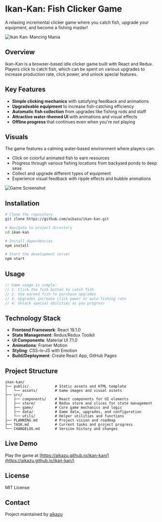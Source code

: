 # Ikan-Kan: Fish Clicker Game

A relaxing incremental clicker game where you catch fish, upgrade your equipment, and become a fishing master!

![Ikan Kan: Mancing Mania](https://github.com/aikazu/ikan-kan/raw/master/public/assets/main.png)

## Overview

Ikan-Kan is a browser-based idle clicker game built with React and Redux. Players click to catch fish, which can be spent on various upgrades to increase production rate, click power, and unlock special features.

## Key Features

- **Simple clicking mechanics** with satisfying feedback and animations
- **Upgradeable equipment** to increase fish-catching efficiency
- **Automatic fish collection** from upgrades like fishing rods and staff
- **Attractive water-themed UI** with animations and visual effects
- **Offline progress** that continues even when you're not playing

## Visuals

The game features a calming water-based environment where players can:
- Click on colorful animated fish to earn resources
- Progress through various fishing locations from backyard ponds to deep seas
- Collect and upgrade different types of equipment
- Experience visual feedback with ripple effects and bubble animations

![Game Screenshot](https://github.com/aikazu/ikan-kan/raw/master/public/assets/main.png)

## Installation

```bash
# Clone the repository
git clone https://github.com/aikazu/ikan-kan.git

# Navigate to project directory
cd ikan-kan

# Install dependencies
npm install

# Start the development server
npm start
```

## Usage

```javascript
// Game usage is simple:
// 1. Click the fish button to catch fish
// 2. Use earned fish to purchase upgrades
// 3. Upgrades increase click power or auto-fishing rate
// 4. Unlock special abilities as you progress
```

## Technology Stack

- **Frontend Framework**: React 19.1.0
- **State Management**: Redux/Redux Toolkit
- **UI Components**: Material UI 7.1.0
- **Animations**: Framer Motion
- **Styling**: CSS-in-JS with Emotion
- **Build/Deployment**: Create React App, GitHub Pages

## Project Structure

```
ikan-kan/
├── public/            # Static assets and HTML template
│   └── assets/        # Game images and visual assets
├── src/
│   ├── components/    # React components for UI elements
│   ├── store/         # Redux store and slices for state management
│   ├── game/          # Core game mechanics and logic
│   ├── data/          # Game data, upgrades, and configuration
│   └── utils/         # Helper utilities and functions
├── PLANNING.md        # Project vision and roadmap
├── TASK.md            # Current tasks and project progress
└── CHANGELOG.md       # Version history and changes
```

## Live Demo

Play the game at [https://aikazu.github.io/ikan-kan/](https://aikazu.github.io/ikan-kan/)

## License

MIT License

## Contact

Project maintained by [aikazu](https://github.com/aikazu)
